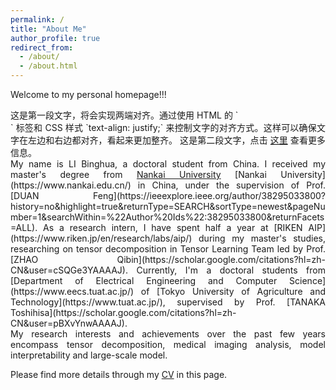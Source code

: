 ```yaml
---
permalink: /
title: "About Me"
author_profile: true
redirect_from: 
  - /about/
  - /about.html
---
```




Welcome to my personal homepage!!! 

<div style="text-align: justify;">
这是第一段文字，将会实现两端对齐。通过使用 HTML 的 `<div>` 标签和 CSS 样式 `text-align: justify;` 来控制文字的对齐方式。这样可以确保文字在左边和右边都对齐，看起来更加整齐。
这是第二段文字，点击 <a href="(https://www.nankai.edu.cn/)">这里</a> 查看更多信息。
</div>


<div class="justify">
My name is LI Binghua, a doctoral student from China. I received my master's degree from 
<a href="[https://www.nankai.edu.cn/]">Nankai University</a>
  [Nankai University](https://www.nankai.edu.cn/) in China, under the supervision of Prof. [DUAN Feng](https://ieeexplore.ieee.org/author/38295033800?history=no&highlight=true&returnType=SEARCH&sortType=newest&pageNumber=1&searchWithin=%22Author%20Ids%22:38295033800&returnFacets=ALL).
As a research intern, I have spent half a year at [RIKEN AIP](https://www.riken.jp/en/research/labs/aip/) during my master's studies, researching on tensor decomposition in Tensor Learning Team led by Prof. [ZHAO Qibin](https://scholar.google.com/citations?hl=zh-CN&user=cSQGe3YAAAAJ).
Currently, I'm a doctoral students from [Department of Electrical Engineering and Computer Science](https://www.eecs.tuat.ac.jp/) of [Tokyo University of Agriculture and Technology](https://www.tuat.ac.jp/), supervised by Prof. [TANAKA Toshihisa](https://scholar.google.com/citations?hl=zh-CN&user=pBXvYnwAAAAJ).
</div>

<div style="text-align: justify;">
My research interests and achievements over the past few years encompass tensor decomposition, medical imaging analysis, model interpretability and large-scale model. 
</div>

Please find more details through my [CV](../files/CV.pdf) in this page.


